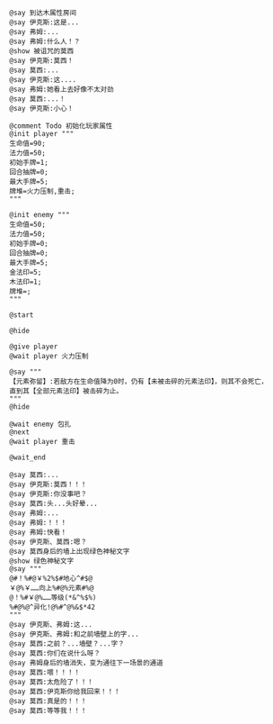 ﻿```text
@say 到达木属性房间
@say 伊克斯:这是...
@say 弗姆:...
@say 弗姆:什么人！？
@show 被诅咒的莫西
@say 伊克斯:莫西！
@say 莫西:...
@say 伊克斯:这....
@say 弗姆:她看上去好像不太对劲
@say 莫西:...！
@say 伊克斯:小心！

@comment Todo 初始化玩家属性
@init player """
生命值=90;
法力值=50;
初始手牌=1;
回合抽牌=0;
最大手牌=5;
牌堆=火力压制,重击;
"""

@init enemy """
生命值=50;
法力值=50;
初始手牌=0;
回合抽牌=0;
最大手牌=5;
金法印=5;
木法印=1;
牌堆=;
"""

@start

@hide

@give player 
@wait player 火力压制

@say """
【元素弥留】:若敌方在生命值降为0时，仍有【未被击碎的元素法印】，则其不会死亡，
直到其【全部元素法印】被击碎为止。
"""
@hide

@wait enemy 包扎
@next
@wait player 重击

@wait_end

@say 莫西:...
@say 伊克斯:莫西！！！
@say 伊克斯:你没事吧？
@say 莫西:头...头好晕...
@say 弗姆:...
@say 弗姆:！！！
@say 弗姆:快看！
@say 伊克斯、莫西:嗯？
@say 莫西身后的墙上出现绿色神秘文字
@show 绿色神秘文字
@say """
@#！%#@￥%2%$#地心^#$@
￥@%￥……向上%#@%元素#%@
@！%#￥@%……等级(*&^%$%)
%#@%@^异化!@%#^@%&$*42
"""
@say 伊克斯、弗姆:这...
@say 伊克斯、弗姆:和之前墙壁上的字...
@say 莫西:之前？...墙壁？...字？
@say 莫西:你们在说什么呀？
@say 弗姆身后的墙消失，变为通往下一场景的通道
@say 莫西:喂！！！！
@say 莫西:太危险了！！！
@say 莫西:伊克斯你给我回来！！！
@say 莫西:真是的！！！
@say 莫西:等等我！！！
```